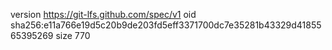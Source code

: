 version https://git-lfs.github.com/spec/v1
oid sha256:e11a766e19d5c20b9de203fd5eff3371700dc7e35281b43329d4185565395269
size 770
